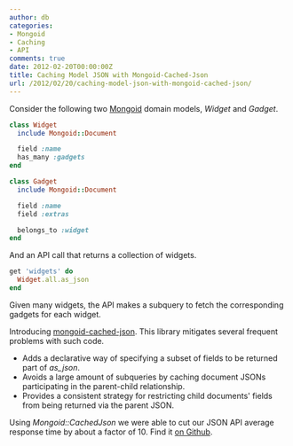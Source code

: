 ```yaml
---
author: db
categories:
- Mongoid
- Caching
- API
comments: true
date: 2012-02-20T00:00:00Z
title: Caching Model JSON with Mongoid-Cached-Json
url: /2012/02/20/caching-model-json-with-mongoid-cached-json/
---
```


Consider the following two [Mongoid](http://mongoid.org) domain models, *Widget* and *Gadget*.

``` ruby widget.rb
class Widget
  include Mongoid::Document

  field :name
  has_many :gadgets
end
```
``` ruby gadget.rb
class Gadget
  include Mongoid::Document

  field :name
  field :extras

  belongs_to :widget
end
```
And an API call that returns a collection of widgets.

``` ruby
get 'widgets' do
  Widget.all.as_json
end
```

Given many widgets, the API makes a subquery to fetch the corresponding gadgets for each widget.

Introducing [mongoid-cached-json](https://github.com/dblock/mongoid-cached-json). This library mitigates several frequent problems with such code.

* Adds a declarative way of specifying a subset of fields to be returned part of *as_json*.
* Avoids a large amount of subqueries by caching document JSONs participating in the parent-child relationship.
* Provides a consistent strategy for restricting child documents' fields from being returned via the parent JSON.

Using *Mongoid::CachedJson* we were able to cut our JSON API average response time by about a factor of 10. Find it [on Github](https://github.com/dblock/mongoid-cached-json).
